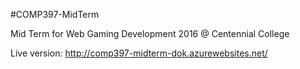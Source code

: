 #COMP397-MidTerm

Mid Term for Web Gaming Development 2016 @ Centennial College

Live version: http://comp397-midterm-dok.azurewebsites.net/